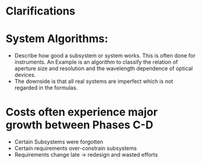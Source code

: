# Clarifications

# System Algorithms:

- Describe how good a subsystem or system works. This is often done for instruments. An Example is an algorithm to classify the relation of aperture size and resolution and the wavelength dependence of optical devices.
- The downside is that all real systems are imperfect which is not regarded in the formulas.

# Costs often experience major growth between Phases C-D

- Certain Subsystems were forgotten
- Certain requirements over-constrain subsystems
- Requirements change late → redesign and wasted efforts